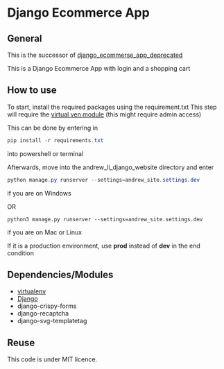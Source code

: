 # Django Ecommerce App

## General

This is the successor of [django_ecommerse_app_deprecated](https://github.com/Zeyu-Li/django_ecommerse_app_deprecated)

This is a Django Ecommerce App with login and a shopping cart



## How to use

To start, install the required packages using the requirement.txt
This step will require the [virtual ven module](https://docs.python.org/3/library/venv.html) (this might require admin access)

This can be done by entering in

```powershell
pip install -r requirements.txt
```

into powershell or terminal

Afterwards, move into the andrew_li_django_website directory and enter

```powershell
python manage.py runserver --settings=andrew_site.settings.dev
```

if you are on Windows

OR

```shell
python3 manage.py runserver --settings=andrew_site.settings.dev
```

if you are on Mac or Linux

If it is a production environment, use **prod** instead of **dev** in the end condition



## Dependencies/Modules

* [virtualenv](https://docs.python.org/3/tutorial/venv.html)
* [Django](https://www.djangoproject.com/)
* django-crispy-forms
* django-recaptcha
* django-svg-templatetag



## Reuse

This code is under MIT licence.

